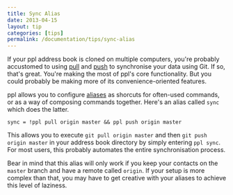 ```yaml
---
title: Sync Alias
date: 2013-04-15
layout: tip
categories: [tips]
permalink: /documentation/tips/sync-alias
---
```


If your ppl address book is cloned on multiple computers, you're probably
accustomed to using [pull](/documentation/commands/pull/) and
[push](/documentation/commands/pull/) to synchronise your data using Git. If so,
that's great. You're making the most of ppl's core functionality. But you could
probably be making more of its convenience-oriented features.

ppl allows you to configure [aliases](/documentation/configuration/alias/) as
shorcuts for often-used commands, or as a way of composing commands together.
Here's an alias called `sync` which does the latter.

    sync = !ppl pull origin master && ppl push origin master

This allows you to execute `git pull origin master` and then `git push origin
master` in your address book directory by simply entering `ppl sync`. For most
users, this probably automates the entire synchronisation process.

Bear in mind that this alias will only work if you keep your contacts on the
`master` branch and have a remote called `origin`. If your setup is more complex
than that, you may have to get creative with your aliases to achieve this level
of laziness.

